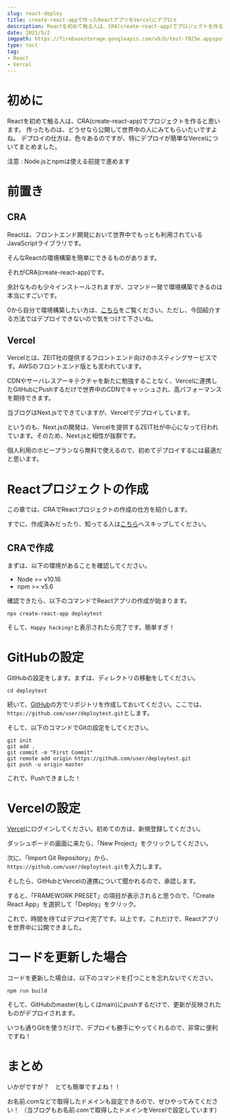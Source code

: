 ```yaml
---
slug: react-deploy
title: create-react-appで作ったReactアプリをVercelにデプロイ
description: Reactを初めて触る人は、CRA(create-react-app)でプロジェクトを作ると思います。作ったものは、どうせなら公開して世界中の人にみてもらいたいですよね。デプロイの仕方は、色々あるのですが、特にデプロイが簡単なVercelについてまとめました。
date: 2021/5/2
imgpath: https://firebasestorage.googleapis.com/v0/b/test-f825e.appspot.com/o/images%2Fblog%2Fblog-icon%2Freact-2.svg?alt=media&token=deb078bd-642f-4f12-b2b1-12bc29572368
type: tect
tag: 
- React
- Vercel
---
```


# 初めに
Reactを初めて触る人は、CRA(create-react-app)でプロジェクトを作ると思います。
作ったものは、どうせなら公開して世界中の人にみてもらいたいですよね。
デプロイの仕方は、色々あるのですが、特にデプロイが簡単なVercelについてまとめました。

注意 : Node.jsとnpmは使える前提で進めます

# 前置き
## CRA
Reactは、フロントエンド開発において世界中でもっとも利用されているJavaScriptライブラリです。

そんなReactの環境構築を簡単にできるものがあります。

それがCRA(create-react-app)です。


余計なものも少々インストールされますが、コマンド一発で環境構築できるのは本当にすごいです。


0から自分で環境構築したい方は、[こちら](https://nosuke-blog.site/blog/webpack-babel-react)をご覧ください。ただし、今回紹介する方法ではデプロイできないので気をつけて下さいね。

## Vercel
Vercelとは、ZEIT社の提供するフロントエンド向けのホスティングサービスです。AWSのフロントエンド版とも言われています。

CDNやサーバレスアーキテクチャを新たに勉強することなく、Vercelに連携したGitHubにPushするだけで世界中のCDNでキャッシュされ、高パフォーマンスを期待できます。

当ブログはNext.jsでできていますが、Vercelでデプロイしています。

というのも、Next.jsの開発は、Vercelを提供するZEIT社が中心になって行われています。そのため、Next.jsと相性が抜群です。

個人利用のホビープランなら無料で使えるので、初めてデプロイするには最適だと思います。

# Reactプロジェクトの作成
この章では、CRAでReactプロジェクトの作成の仕方を紹介します。

すでに、作成済みだったり、知ってる人は[こちら](https://nosuke-blog.site/blog/react-deploy#GitHubの設定)へスキップしてください。

## CRAで作成
まずは、以下の環境があることを確認してください。

- Node >= v10.16
- npm >= v5.6

確認できたら、以下のコマンドでReactアプリの作成が始まります。
```none
npx create-react-app deploytest
```
そして、`Happy hacking!`と表示されたら完了です。簡単すぎ！

# GitHubの設定
GitHubの設定をします。まずは、ディレクトリの移動をしてください。
```none
cd deploytest
```
続いて、[GitHub](https://github.com/)の方でリポジトリを作成しておいてください。ここでは、`https://github.com/user/deploytest.git`とします。

そして、以下のコマンドでGitの設定をしてください。
```none
git init
git add .
git commit -m "First Commit"
git remote add origin https://github.com/user/deploytest.git
git push -u origin master
```
これで、Pushできました！

# Vercelの設定
[Vercel](https://vercel.com)にログインしてください。初めての方は、新規登録してください。

ダッシュボードの画面に来たら、「New Project」をクリックしてください。

次に、「Import Git Repository」から、`https://github.com/user/deploytest.git`を入力します。

そしたら、GitHubとVercelの連携について聞かれるので、承認します。

すると、「FRAMEWORK PRESET」の項目が表示されると思うので、「Create React App」を選択して「Deploy」をクリック。

これで、時間を待てばデプロイ完了です。以上です。これだけで、Reactアプリを世界中に公開できました。

# コードを更新した場合
コードを更新した場合は、以下のコマンドを打つことを忘れないでください。

```none
npm run build
```

そして、GitHubのmaster(もしくはmain)にpushするだけで、更新が反映されたものがデプロイされます。

いつも通りGitを使うだけで、デプロイも勝手にやってくれるので、非常に便利ですね！

# まとめ
いかがですが？　とても簡単ですよね！！

お名前.comなどで取得したドメインも設定できるので、ぜひやってみてください！
（当ブログもお名前.comで取得したドメインをVercelで設定しています）